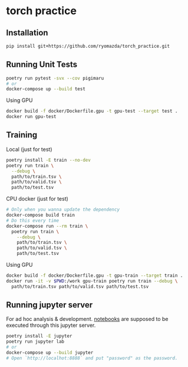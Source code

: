 # torch practice

## Installation
```sh
pip install git+https://github.com/ryomazda/torch_practice.git
```


## Running Unit Tests
```sh
poetry run pytest -svx --cov pigimaru
# or
docker-compose up --build test
```

Using GPU
```sh
docker build -f docker/Dockerfile.gpu -t gpu-test --target test .
docker run gpu-test
```


## Training
Local (just for test)
```sh
poetry install -E train --no-dev
poetry run train \
  --debug \
  path/to/train.tsv \
  path/to/valid.tsv \
  path/to/test.tsv
```

CPU docker (just for test)
```sh
# Only when you wanna update the dependency
docker-compose build train
# Do this every time
docker-compose run --rm train \
  poetry run train \
    --debug \
    path/to/train.tsv \
    path/to/valid.tsv \
    path/to/test.tsv
```

Using GPU
```sh
docker build -f docker/Dockerfile.gpu -t gpu-train --target train .
docker run -it -v $PWD:/work gpu-train poetry run train --debug \
  path/to/train.tsv path/to/valid.tsv path/to/test.tsv
```


## Running jupyter server
For ad hoc analysis & development.
[notebooks](notebooks/) are supposed to be executed through this jupyter server.

```sh
poetry install -E jupyter
poetry run jupyter lab
# or
docker-compose up --build jupyter
# Open `http://localhot:8888` and put "password" as the password.
```

